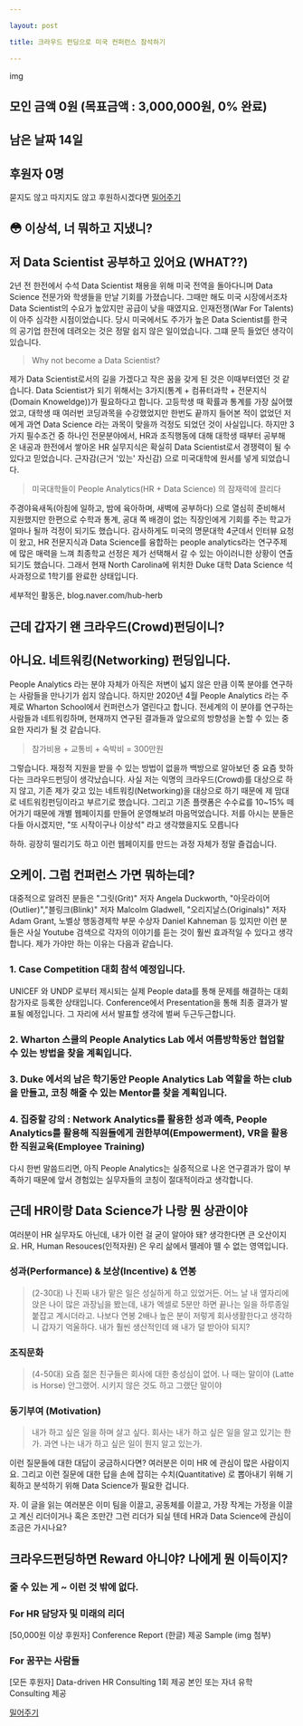 ```yaml
---

layout: post

title: 크라우드 펀딩으로 미국 컨퍼런스 참석하기 

---
```


img

## 모인 금액 0원 (목표금액 : 3,000,000원, 0% 완료)
## 남은 날짜 14일 
## 후원자 0명 

묻지도 않고 따지지도 않고 후원하시겠다면
[밀어주기](https://google.com)

## &#128563; 이상석, 너 뭐하고 지냈니?
## 저 Data Scientist 공부하고 있어요 (WHAT??) 
2년 전 한전에서 수석 Data Scientist 채용을 위해 미국 전역을 돌아다니며 Data Science 전문가와 학생들을 만날 기회를 가졌습니다. 그때만 해도 미국 시장에서조차 Data Scientist의 수요가 높았지만 공급이 낮을 때였지요. 인재전쟁(War For Talents)이 아주 심각한 시점이었습니다. 당시 미국에서도 주가가 높은 Data Scientist를 한국의 공기업 한전에 데려오는 것은 정말 쉽지 않은 일이었습니다. 그떄 문득 들었던 생각이 있습니다. 

> Why not become a Data Scientist?

제가 Data Scientist로서의 길을 가겠다고 작은 꿈을 갖게 된 것은 이때부터였던 것 같습니다. Data Scientist가 되기 위해서는 3가지(통계 + 컴퓨터과학 + 전문지식(Domain Knoweldge))가 필요하다고 합니다. 고등학생 때 확률과 통계를 가장 싫어했었고, 대학생 때 여러번 코딩과목을 수강했었지만 한번도 끝까지 들어본 적이 없었던 저에게 과연 Data Science 라는 과목이 맞을까 걱정도 되었던 것이 사실입니다. 하지만 3가지 필수조건 중 하나인 전문분야에서, HR과 조직행동에 대해 대학생 때부터 공부해 온 내공과 한전에서 쌓아온 HR 실무지식은 확실히 Data Scientist로서 경쟁력이 될 수 있다고 믿었습니다. 근자감(근거 '있는' 자신감) 으로 미국대학에 원서를 넣게 되었습니다.

> 미국대학들이 People Analytics(HR + Data Science) 의 잠재력에 끌리다 

주경야육새독(아침에 일하고, 밤에 육아하며, 새벽에 공부하다) 으로 열심히 준비해서 지원했지만 한편으로 수학과 통계, 공대 쪽 배경이 없는 직장인에게 기회를 주는 학교가 얼마나 될까 걱정이 되기도 했습니다. 감사하게도 미국의 명문대학 4군데서 인터뷰 요청이 왔고, HR 전문지식과 Data Science를 융합하는 people analytics라는 연구주제에 많은 매력을 느껴 최종학교 선정은 제가 선택해서 갈 수 있는 아이러니한 상황이 연출되기도 했습니다. 그래서 현재 North Carolina에 위치한 Duke 대학 Data Science 석사과정으로 1학기를 완료한 상태입니다.

세부적인 활동은, 
blog.naver.com/hub-herb

## 근데 갑자기 왠 크라우드(Crowd)펀딩이니? 
## 아니요. 네트워킹(Networking) 펀딩입니다.
People Analytics 라는 분야 자체가 아직은 저변이 넓지 않은 만큼 이쪽 분야를 연구하는 사람들을 만나기가 쉽지 않습니다. 하지만 2020년 4월 People Analytics 라는 주제로 Wharton School에서 컨퍼런스가 열린다고 합니다. 전세계의 이 분야를 연구하는 사람들과 네트워킹하며, 현재까지 연구된 결과들과 앞으로의 방향성을 논할 수 있는 중요한 자리가 될 것 같습니다. 

> 참가비용 + 교통비 + 숙박비 = 300만원 

그렇습니다. 재정적 지원을 받을 수 있는 방법이 없을까 백방으로 알아보던 중 요즘 핫하다는 크라우드펀딩이 생각났습니다. 사실 저는 익명의 크라우드(Crowd)를 대상으로 하지 않고, 기존 제가 갖고 있는 네트워킹(Networking)을 대상으로 하기 때문에 제 맘대로 네트워킹펀딩이라고 부르기로 했습니다. 그리고 기존 플랫폼은 수수료를 10~15% 떼어가기 때문에 개별 웹페이지를 만들어 운영해보려 마음먹었습니다. 
저를 아시는 분들은 다들 아시겠지만, 
"또 시작이구나 이상석" 
라고 생각했을지도 모릅니다 

하하. 굉장히 떨리기도 하고 이런 웹페이지를 만드는 과정 자체가 정말 즐겁습니다.

## 오케이. 그럼 컨퍼런스 가면 뭐하는데?

대중적으로 알려진 분들은 
"그릿(Grit)" 저자 Angela Duckworth, "아웃라이어(Outlier)","블링크(Blink)" 저자 Malcolm Gladwell, "오리지날스(Originals)" 저자 Adam Grant, 노벨상 행동경제학 부문 수상자 Daniel Kahneman 등 있지만 이런 분들은 사실 Youtube 검색으로 각자의 이야기를 듣는 것이 훨씬 효과적일 수 있다고 생각합니다. 제가 가야만 하는 이유는 다음과 같습니다.

### 1. Case Competition 대회 참석 예정입니다.

UNICEF 와 UNDP 로부터 제시되는 실제 People data를 통해 문제를 해결하는 대회 참가자로 등록한 상태입니다. Conference에서 Presentation을 통해 최종 결과가 발표될 예정입니다. 그 자리에 서서 발표할 생각에 벌써 두근두근합니다.

### 2. Wharton 스쿨의 People Analytics Lab 에서 여름방학동안 협업할 수 있는 방법을 찾을 계획입니다.

### 3. Duke 에서의 남은 학기동안 People Analytics Lab 역할을 하는 club을 만들고, 코칭 해줄 수 있는 Mentor를 찾을 계획입니다. 

### 4. 집중할 강의 : Network Analytics를 활용한 성과 예측, People Analytics를 활용해 직원들에게 권한부여(Empowerment), VR을 활용한 직원교육(Employee Training)

다시 한번 말씀드리면, 아직 People Analytics는 실증적으로 나온 연구결과가 많이 부족하기 때문에 앞서 경험있는 실무자들의 코칭이 절대적이라고 생각합니다.

## 근데 HR이랑 Data Science가 나랑 뭔 상관이야
여러분이 HR 실무자도 아닌데, 내가 이런 걸 굳이 알아야 돼? 생각한다면 큰 오산이지요. 
HR, Human Resouces(인적자원) 은 우리 삶에서 뗄레야 뗄 수 없는 영역입니다. 

### 성과(Performance) & 보상(Incentive) & 연봉
> (2-30대) 나 진짜 내가 맡은 일은 성실하게 하고 있었거든. 어느 날 내 옆자리에 앉은 나이 많은 과장님을 봤는데, 내가 엑셀로 5분만 하면 끝나는 일을 하루종일 붙잡고 계시더라고. 나보다 연봉 2배나 높은 분이 저렇게 회사생활한다고 생각하니 갑자기 억울하다. 내가 훨씬 생산적인데 왜 내가 덜 받아야 되지? 

### 조직문화 
> (4-50대) 요즘 젊은 친구들은 회사에 대한 충성심이 없어. 나 때는 말이야 (Latte is Horse) 안그랬어. 시키지 않은 것도 하고 그랬단 말이야

### 동기부여 (Motivation)
> 내가 하고 싶은 일을 하며 살고 싶다. 회사는 내가 하고 싶은 일을 알고 있기는 한가. 과연 나는 내가 하고 싶은 일이 뭔지 알고 있는가. 


이런 질문들에 대한 대답이 궁금하시다면? 여러분은 이미 HR 에 관심이 많은 사람이지요. 
그리고 이런 질문에 대한 답을 손에 잡히는 수치(Quantitative) 로 뽑아내기 위해 기획하고 분석하기 위해 Data Science가 필요한 겁니다.

자. 이 글을 읽는 여러분은 이미 팀을 이끌고, 공동체를 이끌고, 가장 작게는 가정을 이끌고 계신 리더이거나 혹은 조만간 그런 리더가 되실 텐데 HR과 Data Science에 관심이 조금은 가시나요?

## 크라우드펀딩하면 Reward 아니야? 나에게 뭔 이득이지?
### 줄 수 있는 게 ~ 이런 것 밖에 없다. 

### For HR 담당자 및 미래의 리더 
[50,000원 이상 후원자] Conference Report (한글) 제공 
Sample (img 첨부)
### For 꿈꾸는 사람들 
[모든 후원자]
Data-driven HR Consulting 1회 제공
본인 또는 자녀 유학 Consulting 제공


[밀어주기](https://google.com)


